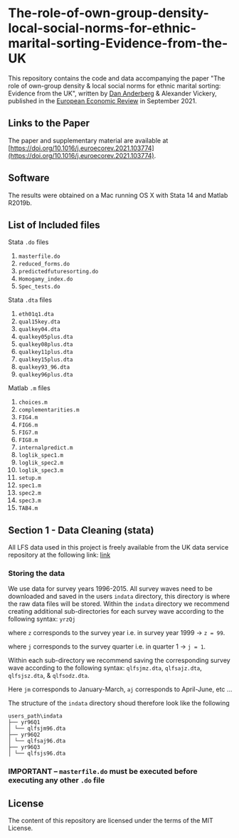 # The-role-of-own-group-density-local-social-norms-for-ethnic-marital-sorting-Evidence-from-the-UK

This repository contains the code and data accompanying the paper "The role of own-group density &amp; local social norms for ethnic marital sorting: Evidence from the UK", written by [Dan Anderberg](https://www.dananderberg.com/) &amp; Alexander Vickery, published in the [European Economic Review](https://doi.org/10.1016/j.euroecorev.2021.103774) in September 2021.

## Links to the Paper
The paper and supplementary material are available at [https://doi.org/10.1016/j.euroecorev.2021.103774](https://doi.org/10.1016/j.euroecorev.2021.103774).

## Software
The results were obtained on a Mac running OS X with Stata 14 and Matlab R2019b.

## List of Included files 
Stata `.do` files
1. `masterfile.do`
2. `reduced_forms.do`
3. `predictedfuturesorting.do`
4. `Homogamy_index.do`
5. `Spec_tests.do`

Stata `.dta` files 
1. `eth01q1.dta`
2. `qual15key.dta`
3. `qualkey04.dta`
4. `qualkey05plus.dta`
5. `qualkey08plus.dta`
6. `qualkey11plus.dta`
7. `qualkey15plus.dta`
8. `qualkey93_96.dta`
9. `qualkey96plus.dta`

Matlab `.m` files
1. `choices.m`
2. `complementarities.m`
3. `FIG4.m`
4. `FIG6.m`
5. `FIG7.m`
6. `FIG8.m`
7. `internalpredict.m`
8. `loglik_spec1.m`
9. `loglik_spec2.m`
10. `loglik_spec3.m`
11. `setup.m`
12. `spec1.m`
13. `spec2.m`
14. `spec3.m`
15. `TAB4.m`

## Section 1 - Data Cleaning (stata)
All LFS data used in this project is freely available from the UK data service repository at the following link: [link](https://beta.ukdataservice.ac.uk/datacatalogue/series/series?id=2000026#!/access-data)

### Storing the data 
We use data for survey years 1996-2015. All survey waves need to be downloaded and saved in the users `indata` directory, this directory is where the raw data files will be stored. 
Within the `indata` directory we recommend creating additional sub-directories for each survey wave according to the following syntax: `yrzQj` 

where `z` corresponds to the survey year i.e. in survey year 1999 &rarr; `z = 99`. 

where `j` corresponds to the survey quarter i.e. in quarter 1 &rarr; `j = 1`. 

Within each sub-directory we recommend saving the corresponding survey wave according to the following syntax: `qlfsjmz.dta`, `qlfsajz.dta`, `qlfsjsz.dta`, &amp; `qlfsodz.dta`. 

Here `jm` corresponds to January-March, `aj` corresponds to April-June, etc ...

The structure of the `indata` directory shoud therefore look like the following 

```
users_path\indata
├── yr96Q1
│ └── qlfsjm96.dta
├── yr96Q2
│ └── qlfsaj96.dta
├── yr96Q3
│ └── qlfsjs96.dta
```
### IMPORTANT – `masterfile.do` must be executed before executing any other `.do` file

## License 
The content of this repository are licensed under the terms of the MIT License.
